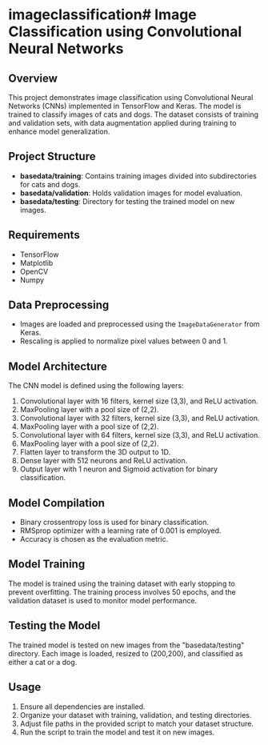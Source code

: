 # imageclassification# Image Classification using Convolutional Neural Networks

## Overview

This project demonstrates image classification using Convolutional Neural Networks (CNNs) implemented in TensorFlow and Keras. The model is trained to classify images of cats and dogs. The dataset consists of training and validation sets, with data augmentation applied during training to enhance model generalization.

## Project Structure

- **basedata/training**: Contains training images divided into subdirectories for cats and dogs.
- **basedata/validation**: Holds validation images for model evaluation.
- **basedata/testing**: Directory for testing the trained model on new images.

## Requirements

- TensorFlow
- Matplotlib
- OpenCV
- Numpy

## Data Preprocessing

- Images are loaded and preprocessed using the `ImageDataGenerator` from Keras.
- Rescaling is applied to normalize pixel values between 0 and 1.

## Model Architecture

The CNN model is defined using the following layers:

1. Convolutional layer with 16 filters, kernel size (3,3), and ReLU activation.
2. MaxPooling layer with a pool size of (2,2).
3. Convolutional layer with 32 filters, kernel size (3,3), and ReLU activation.
4. MaxPooling layer with a pool size of (2,2).
5. Convolutional layer with 64 filters, kernel size (3,3), and ReLU activation.
6. MaxPooling layer with a pool size of (2,2).
7. Flatten layer to transform the 3D output to 1D.
8. Dense layer with 512 neurons and ReLU activation.
9. Output layer with 1 neuron and Sigmoid activation for binary classification.

## Model Compilation

- Binary crossentropy loss is used for binary classification.
- RMSprop optimizer with a learning rate of 0.001 is employed.
- Accuracy is chosen as the evaluation metric.

## Model Training

The model is trained using the training dataset with early stopping to prevent overfitting. The training process involves 50 epochs, and the validation dataset is used to monitor model performance.

## Testing the Model

The trained model is tested on new images from the "basedata/testing" directory. Each image is loaded, resized to (200,200), and classified as either a cat or a dog.

## Usage

1. Ensure all dependencies are installed.
2. Organize your dataset with training, validation, and testing directories.
3. Adjust file paths in the provided script to match your dataset structure.
4. Run the script to train the model and test it on new images.
